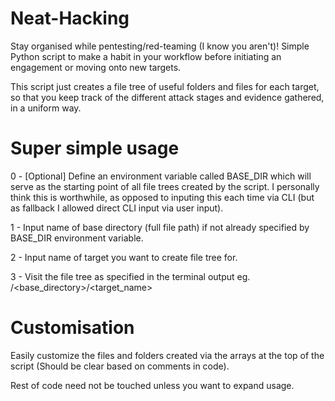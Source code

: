 # Neat-Hacking
Stay organised while pentesting/red-teaming (I know you aren't)! Simple Python script to make a habit in your workflow before initiating an engagement or moving onto new targets.

This script just creates a file tree of useful folders and files for each target, so that you keep track of the different attack stages and evidence gathered, in a uniform way.

# Super simple usage

0 - [Optional] Define an environment variable called BASE_DIR which will serve as the starting point of all file trees created by the script. I personally think this is worthwhile, as opposed to inputing this each time via CLI (but as fallback I allowed direct CLI input via user input).

1 - Input name of base directory (full file path) if not already specified by BASE_DIR environment variable.

2 - Input name of target you want to create file tree for.

3 - Visit the file tree as specified in the terminal output eg. /<base_directory>/<target_name>

# Customisation

Easily customize the files and folders created via the arrays at the top of the script (Should be clear based on comments in code).

Rest of code need not be touched unless you want to expand usage.
